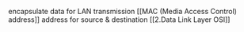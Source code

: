 encapsulate data for LAN transmission 
[[MAC (Media Access Control) address]] address for source & destination
[[2.Data Link Layer OSI]]
